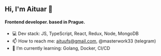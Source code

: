 ## Hi, I'm Aituar 👋
#### Frontend developer. based in Prague.
- 💻 Dev stack: JS, TypeScript, React, Redux, Node, MongoDB
- 📫 How to reach me: aituufs@gmail.com, @masterwork33 (telegram)
- 🌱 I’m currently learning: Golang, Docker, CI/CD

<!--
**smetanamolokovich/smetanamolokovich** is a ✨ _special_ ✨ repository because its `README.md` (this file) appears on your GitHub profile.

Here are some ideas to get you started:

- 🔭 I’m currently working on ...
- 🌱 I’m currently learning ...
- 👯 I’m looking to collaborate on ...
- 🤔 I’m looking for help with ...
- 💬 Ask me about ...
- 📫 How to reach me: ...
- 😄 Pronouns: ...
- ⚡ Fun fact: ...
-->

